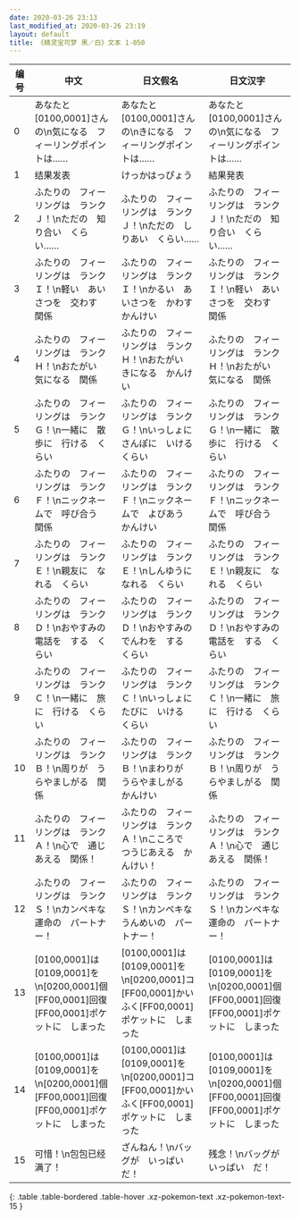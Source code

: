 ```yaml
---
date: 2020-03-26 23:13
last_modified_at: 2020-03-26 23:19
layout: default
title: 《精灵宝可梦 黑／白》文本 1-050
---
```

| 编号 | 中文 | 日文假名 | 日文汉字 |
| ---- | ---- | ---- | --- |
| 0 | あなたと　[0100,0001]さんの\n気になる　フィーリングポイントは…… | あなたと　[0100,0001]さんの\nきになる　フィーリングポイントは…… | あなたと　[0100,0001]さんの\n気になる　フィーリングポイントは…… |
| 1 | 结果发表 | けっかはっぴょう | 結果発表 |
| 2 | ふたりの　フィーリングは　ランクＪ！\nただの　知り合い　くらい…… | ふたりの　フィーリングは　ランクＪ！\nただの　しりあい　くらい…… | ふたりの　フィーリングは　ランクＪ！\nただの　知り合い　くらい…… |
| 3 | ふたりの　フィーリングは　ランクＩ！\n軽い　あいさつを　交わす　関係 | ふたりの　フィーリングは　ランクＩ！\nかるい　あいさつを　かわす　かんけい | ふたりの　フィーリングは　ランクＩ！\n軽い　あいさつを　交わす　関係 |
| 4 | ふたりの　フィーリングは　ランクＨ！\nおたがい　気になる　関係 | ふたりの　フィーリングは　ランクＨ！\nおたがい　きになる　かんけい | ふたりの　フィーリングは　ランクＨ！\nおたがい　気になる　関係 |
| 5 | ふたりの　フィーリングは　ランクＧ！\n一緒に　散歩に　行ける　くらい | ふたりの　フィーリングは　ランクＧ！\nいっしょに　さんぽに　いける　くらい | ふたりの　フィーリングは　ランクＧ！\n一緒に　散歩に　行ける　くらい |
| 6 | ふたりの　フィーリングは　ランクＦ！\nニックネームで　呼び合う　関係 | ふたりの　フィーリングは　ランクＦ！\nニックネームで　よびあう　かんけい | ふたりの　フィーリングは　ランクＦ！\nニックネームで　呼び合う　関係 |
| 7 | ふたりの　フィーリングは　ランクＥ！\n親友に　なれる　くらい | ふたりの　フィーリングは　ランクＥ！\nしんゆうに　なれる　くらい | ふたりの　フィーリングは　ランクＥ！\n親友に　なれる　くらい |
| 8 | ふたりの　フィーリングは　ランクＤ！\nおやすみの　電話を　する　くらい | ふたりの　フィーリングは　ランクＤ！\nおやすみの　でんわを　する　くらい | ふたりの　フィーリングは　ランクＤ！\nおやすみの　電話を　する　くらい |
| 9 | ふたりの　フィーリングは　ランクＣ！\n一緒に　旅に　行ける　くらい | ふたりの　フィーリングは　ランクＣ！\nいっしょに　たびに　いける　くらい | ふたりの　フィーリングは　ランクＣ！\n一緒に　旅に　行ける　くらい |
| 10 | ふたりの　フィーリングは　ランクＢ！\n周りが　うらやましがる　関係 | ふたりの　フィーリングは　ランクＢ！\nまわりが　うらやましがる　かんけい | ふたりの　フィーリングは　ランクＢ！\n周りが　うらやましがる　関係 |
| 11 | ふたりの　フィーリングは　ランクＡ！\n心で　通じあえる　関係！ | ふたりの　フィーリングは　ランクＡ！\nこころで　つうじあえる　かんけい！ | ふたりの　フィーリングは　ランクＡ！\n心で　通じあえる　関係！ |
| 12 | ふたりの　フィーリングは　ランクＳ！\nカンペキな　運命の　パートナー！ | ふたりの　フィーリングは　ランクＳ！\nカンペキな　うんめいの　パートナー！ | ふたりの　フィーリングは　ランクＳ！\nカンペキな　運命の　パートナー！ |
| 13 | [0100,0001]は　[0109,0001]を\n[0200,0001]個　[FF00,0001]回復[FF00,0001]ポケットに　しまった | [0100,0001]は　[0109,0001]を\n[0200,0001]コ　[FF00,0001]かいふく[FF00,0001]ポケットに　しまった | [0100,0001]は　[0109,0001]を\n[0200,0001]個　[FF00,0001]回復[FF00,0001]ポケットに　しまった |
| 14 | [0100,0001]は　[0109,0001]を\n[0200,0001]個　[FF00,0001]回復[FF00,0001]ポケットに　しまった | [0100,0001]は　[0109,0001]を\n[0200,0001]コ　[FF00,0001]かいふく[FF00,0001]ポケットに　しまった | [0100,0001]は　[0109,0001]を\n[0200,0001]個　[FF00,0001]回復[FF00,0001]ポケットに　しまった |
| 15 | 可惜！\n包包已经满了！ | ざんねん！\nバッグが　いっぱい　だ！ | 残念！\nバッグが　いっぱい　だ！ |
{: .table .table-bordered .table-hover .xz-pokemon-text .xz-pokemon-text-15 }